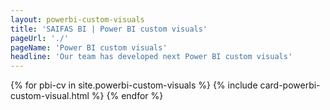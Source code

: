 ```yaml
---
layout: powerbi-custom-visuals
title: 'SAIFAS BI | Power BI custom visuals'
pageUrl: './'
pageName: 'Power BI custom visuals'
headline: 'Our team has developed next Power BI custom visuals'
---
```

{% for pbi-cv in site.powerbi-custom-visuals %}
  {% include card-powerbi-custom-visual.html %}
{% endfor %}
